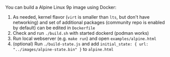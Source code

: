 You can build a Alpine Linux 9p image using Docker:

1. As needed, kernel flavor (`virt` is smaller than `lts`, but don't have networking) and set of additional packages (community repo is enabled by default) can be edited in `Dockerfile`
2. Check and run `./build.sh` with started dockerd (podman works)
3. Run local webserver (e.g. `make run`) and open `examples/alpine.html`
4. (optional) Run `./build-state.js` and add `initial_state: { url: "../images/alpine-state.bin" }` to `alpine.html`
